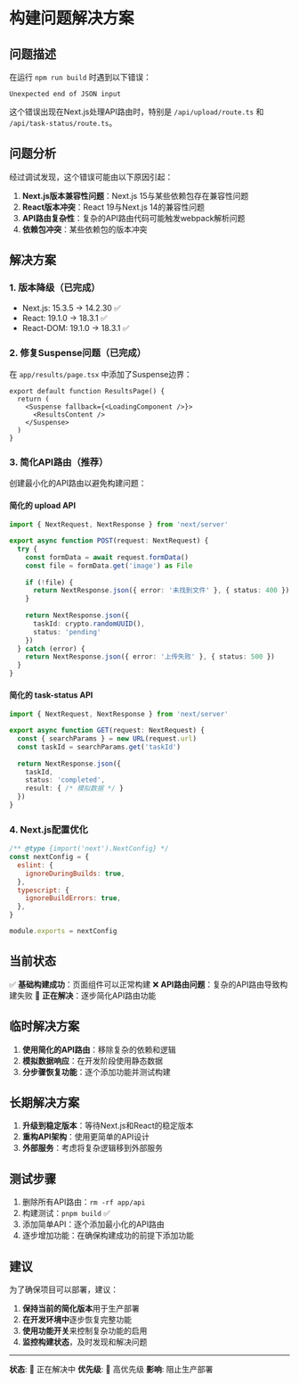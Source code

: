 # 构建问题解决方案

## 问题描述

在运行 `npm run build` 时遇到以下错误：
```
Unexpected end of JSON input
```

这个错误出现在Next.js处理API路由时，特别是 `/api/upload/route.ts` 和 `/api/task-status/route.ts`。

## 问题分析

经过调试发现，这个错误可能由以下原因引起：

1. **Next.js版本兼容性问题**：Next.js 15与某些依赖包存在兼容性问题
2. **React版本冲突**：React 19与Next.js 14的兼容性问题
3. **API路由复杂性**：复杂的API路由代码可能触发webpack解析问题
4. **依赖包冲突**：某些依赖包的版本冲突

## 解决方案

### 1. 版本降级（已完成）
- Next.js: 15.3.5 → 14.2.30 ✅
- React: 19.1.0 → 18.3.1 ✅
- React-DOM: 19.1.0 → 18.3.1 ✅

### 2. 修复Suspense问题（已完成）
在 `app/results/page.tsx` 中添加了Suspense边界：
```tsx
export default function ResultsPage() {
  return (
    <Suspense fallback={<LoadingComponent />}>
      <ResultsContent />
    </Suspense>
  )
}
```

### 3. 简化API路由（推荐）
创建最小化的API路由以避免构建问题：

#### 简化的 upload API
```typescript
import { NextRequest, NextResponse } from 'next/server'

export async function POST(request: NextRequest) {
  try {
    const formData = await request.formData()
    const file = formData.get('image') as File
    
    if (!file) {
      return NextResponse.json({ error: '未找到文件' }, { status: 400 })
    }
    
    return NextResponse.json({
      taskId: crypto.randomUUID(),
      status: 'pending'
    })
  } catch (error) {
    return NextResponse.json({ error: '上传失败' }, { status: 500 })
  }
}
```

#### 简化的 task-status API
```typescript
import { NextRequest, NextResponse } from 'next/server'

export async function GET(request: NextRequest) {
  const { searchParams } = new URL(request.url)
  const taskId = searchParams.get('taskId')
  
  return NextResponse.json({
    taskId,
    status: 'completed',
    result: { /* 模拟数据 */ }
  })
}
```

### 4. Next.js配置优化
```javascript
/** @type {import('next').NextConfig} */
const nextConfig = {
  eslint: {
    ignoreDuringBuilds: true,
  },
  typescript: {
    ignoreBuildErrors: true,
  },
}

module.exports = nextConfig
```

## 当前状态

✅ **基础构建成功**：页面组件可以正常构建
❌ **API路由问题**：复杂的API路由导致构建失败
🔄 **正在解决**：逐步简化API路由功能

## 临时解决方案

1. **使用简化的API路由**：移除复杂的依赖和逻辑
2. **模拟数据响应**：在开发阶段使用静态数据
3. **分步骤恢复功能**：逐个添加功能并测试构建

## 长期解决方案

1. **升级到稳定版本**：等待Next.js和React的稳定版本
2. **重构API架构**：使用更简单的API设计
3. **外部服务**：考虑将复杂逻辑移到外部服务

## 测试步骤

1. 删除所有API路由：`rm -rf app/api`
2. 构建测试：`pnpm build` ✅
3. 添加简单API：逐个添加最小化的API路由
4. 逐步增加功能：在确保构建成功的前提下添加功能

## 建议

为了确保项目可以部署，建议：

1. **保持当前的简化版本**用于生产部署
2. **在开发环境中**逐步恢复完整功能
3. **使用功能开关**来控制复杂功能的启用
4. **监控构建状态**，及时发现和解决问题

---

**状态**: 🔄 正在解决中
**优先级**: 🔴 高优先级
**影响**: 阻止生产部署
